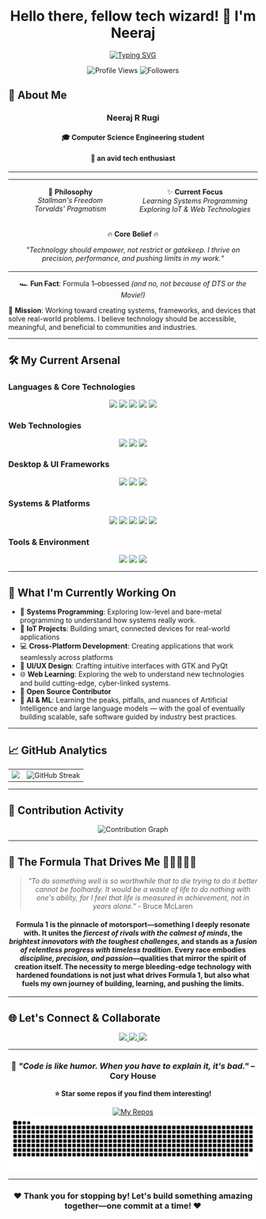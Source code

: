 <div align="center">
  
# Hello there, fellow tech wizard! 👋 I'm Neeraj

<p align="center">
  <a href="https://git.io/typing-svg">
    <img src="https://readme-typing-svg.herokuapp.com?font=Fira+Code&pause=1000&color=36BCF7&center=true&vCenter=true&width=500&lines=Computer+Science+Engineering+Student;Systems+Programming+Enthusiast;Open+Source+Advocate;Cross-Platform+Developer;IoT+%26+Embedded+Systems;Building+Tech+for+Tomorrow;Formula+1+Fanatic+🏎️" alt="Typing SVG" />
  </a>
</p>

<p align="center">
  <img src="https://komarev.com/ghpvc/?username=neeraj-r-rugi&color=36BCF7&style=for-the-badge" alt="Profile Views" />
  <img src="https://img.shields.io/github/followers/neeraj-r-rugi?color=36BCF7&style=for-the-badge" alt="Followers" />
</p>

</div>

## 🚀 About Me

<div align="center">
  
### **Neeraj R Rugi** 
#### 🎓 Computer Science Engineering student
#### 🌟 an avid tech enthusiast

---

<table>
<tr>
<td align="center" width="300">

🎯 **Philosophy**  
_Stallman's Freedom_  
_Torvalds' Pragmatism_

</td>
<td align="center" width="300">

✨ **Current Focus**  
_Learning Systems Programming_  
_Exploring IoT & Web Technologies_

</td>
</tr>
<tr>
<td align="center" colspan="2">

🔥 **Core Belief** 🔥

_"Technology should empower, not restrict or gatekeep. I thrive on precision, performance, and pushing limits in my work."_


</td>
</tr>
</table>

🏎️ **Fun Fact**: Formula 1–obsessed _(and no, not because of DTS or the Movie!)_

</div>

🎯 **Mission**: Working toward creating systems, frameworks, and devices that solve real-world problems. I believe technology should be accessible, meaningful, and beneficial to communities and industries.

---

## 🛠️ My Current Arsenal

### **Languages & Core Technologies**

<p align="center">
  <img src="https://img.shields.io/badge/C-00599C?style=for-the-badge&logo=c&logoColor=white" />
  <img src="https://img.shields.io/badge/C%2B%2B-00599C?style=for-the-badge&logo=c%2B%2B&logoColor=white" />
  <img src="https://img.shields.io/badge/Python-3776AB?style=for-the-badge&logo=python&logoColor=white" />
  <img src="https://img.shields.io/badge/JavaScript-F7DF1E?style=for-the-badge&logo=javascript&logoColor=black" />
  <img src="https://img.shields.io/badge/Bash-4EAA25?style=for-the-badge&logo=gnu-bash&logoColor=white" />
</p>

### **Web Technologies**

<p align="center">
  <img src="https://img.shields.io/badge/HTML5-E34F26?style=for-the-badge&logo=html5&logoColor=white" />
  <img src="https://img.shields.io/badge/CSS3-1572B6?style=for-the-badge&logo=css3&logoColor=white" />
  <img src="https://img.shields.io/badge/Flask-000000?style=for-the-badge&logo=flask&logoColor=white" />
</p>

### **Desktop & UI Frameworks**

<p align="center">
  <img src="https://img.shields.io/badge/GTK-8CC64F?style=for-the-badge&logo=gnome&logoColor=white" />
  <img src="https://img.shields.io/badge/Qt-41CD52?style=for-the-badge&logo=qt&logoColor=white" />
  <img src="https://img.shields.io/badge/PyQt-41CD52?style=for-the-badge&logo=qt&logoColor=white" />
</p>

### **Systems & Platforms**

<p align="center">
  <img src="https://img.shields.io/badge/Linux-FCC624?style=for-the-badge&logo=linux&logoColor=black" />
  <img src="https://img.shields.io/badge/GNU-A42E2B?style=for-the-badge&logo=gnu&logoColor=white" />
  <img src="https://img.shields.io/badge/Arduino-00979D?style=for-the-badge&logo=arduino&logoColor=white" />
  <img src="https://img.shields.io/badge/Unity-000000?style=for-the-badge&logo=unity&logoColor=white" />
  <img src="https://img.shields.io/badge/Ubuntu-%23E95420?style=for-the-badge&logo=Ubuntu&logoColor=black" />
</p>

### **Tools & Environment**

<p align="center">
  <img src="https://img.shields.io/badge/GNOME_Terminal-241F31?style=for-the-badge&logo=gnome-terminal&logoColor=white" />
  <img src="https://img.shields.io/badge/Git-F05032?style=for-the-badge&logo=git&logoColor=white" />
  <img src="https://img.shields.io/badge/MATLAB-0076A8?style=for-the-badge&logo=mathworks&logoColor=white" />
</p>

---

## 🎯 What I'm Currently Working On

- 🔧 **Systems Programming**: Exploring low-level and bare-metal programming to understand how systems really work.
- 🔗 **IoT Projects**: Building smart, connected devices for real-world applications
- 💻 **Cross-Platform Development**: Creating applications that work seamlessly across platforms
- 🎨 **UI/UX Design**: Crafting intuitive interfaces with GTK and PyQt
- 🌐 **Web Learning**: Exploring the web to understand new technologies and build cutting-edge, cyber-linked systems.
- 🚀 **Open Source Contributor**
- 🤖 **AI & ML**: Learning the peaks, pitfalls, and nuances of Artificial Intelligence and large language models — with the goal of eventually building scalable, safe software guided by industry best practices.

---

## 📈 GitHub Analytics

<div align="center">

<table style="border: none;">
  <tr>
    <td>
      <img height="200em" src="https://github-readme-stats.vercel.app/api?username=neeraj-r-rugi&show_icons=true&theme=tokyonight&include_all_commits=true&count_private=true"/>
    </td>
    <td>
      <img height="200em" src="https://github-readme-streak-stats.herokuapp.com/?user=neeraj-r-rugi&theme=tokyonight" alt="GitHub Streak" />
    </td>
  </tr>
</table>

</div>

---

## 🌊 Contribution Activity

<p align="center">
  <img src="https://github-readme-activity-graph.vercel.app/graph?username=neeraj-r-rugi&bg_color=1a1b27&color=38bdae&line=70a5fd&point=bf91f3&area=true&hide_border=true" alt="Contribution Graph" />
</p>

---

## 🏁 The Formula That Drives Me 👨🏻‍💻🦾💡

<div align="center">
  
> *"To do something well is so worthwhile that to die trying to do it better cannot be foolhardy. It would be a waste of life to do nothing with one's ability, for I feel that life is measured in achievement, not in years alone."* - Bruce McLaren 
<h4 align="center">
Formula 1 is the pinnacle of motorsport—something I deeply resonate with. It unites the <i>fiercest of rivals with the calmest of minds</i>, the <i>brightest innovators with the toughest challenges</i>, and stands as a <i>fusion of relentless progress with timeless tradition</i>. Every race embodies <i>discipline, precision, and passion</i>—qualities that mirror the spirit of creation itself. The necessity to merge bleeding-edge technology with hardened foundations is not just what drives Formula 1, but also what fuels my own journey of building, learning, and pushing the limits.
</h4>


</div>

---

## 🌐 Let's Connect & Collaborate

<p align="center">
  <a href="https://in.linkedin.com/in/neeraj-r-rugi-b9a12a334" target="_blank">
    <img src="https://img.shields.io/badge/LinkedIn-0077B5?style=for-the-badge&logo=linkedin&logoColor=white" />
  </a>
  <a href="mailto:texonace123@gmail.com">
    <img src="https://img.shields.io/badge/Email-D14836?style=for-the-badge&logo=gmail&logoColor=white" />
  </a>
  <a href="https://github.com/neeraj-r-rugi" target="_blank">
    <img src="https://img.shields.io/badge/GitHub-100000?style=for-the-badge&logo=github&logoColor=white" />
  </a>
</p>

---

<div align="center">

### 💭 _"Code is like humor. When you have to explain it, it's bad."_ – Cory House


**⭐ Star some repos if you find them interesting!**

<a href="https://github.com/neeraj-r-rugi?tab=repositories">
  <img src="https://img.shields.io/badge/MY_REPOS-000000?style=for-the-badge&logo=github&logoColor=white" alt="My Repos" />
</a>

<img src="https://raw.githubusercontent.com/Platane/snk/output/github-contribution-grid-snake.svg" alt="Snake Game" />

</div>

---

<h3 align="center">❤️ Thank you for stopping by! Let's build something amazing together—one commit at a time! ❤️</h3>
